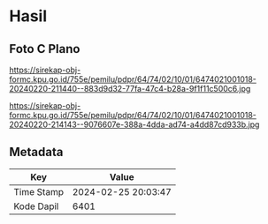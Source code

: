 # Hasil

## Foto C Plano

https://sirekap-obj-formc.kpu.go.id/755e/pemilu/pdpr/64/74/02/10/01/6474021001018-20240220-211440--883d9d32-77fa-47c4-b28a-9f1f11c500c6.jpg

https://sirekap-obj-formc.kpu.go.id/755e/pemilu/pdpr/64/74/02/10/01/6474021001018-20240220-214143--9076607e-388a-4dda-ad74-a4dd87cd933b.jpg


## Metadata

| Key        | Value               |
| ---------- | ------------------- |
| Time Stamp | 2024-02-25 20:03:47 |
| Kode Dapil | 6401                |



